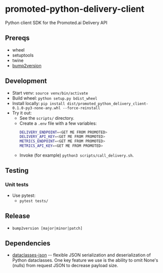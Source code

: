 # promoted-python-delivery-client

Python client SDK for the Promoted.ai Delivery API

## Prereqs

- wheel
- setuptools
- twine
- [bump2version](https://github.com/c4urself/bump2version/)

## Development

- Start venv: `source venv/bin/activate`
- Build wheel: `python setup.py bdist_wheel`
- Install locally: `pip install dist/promoted_python_delivery_client-0.1.0-py3-none-any.whl --force-reinstall`
- Try it out:
  - See the `scripts/` directory.
  - Create a `.env` file with a few variables:
    ```sh
    DELIVERY_ENDPOINT=<GET ME FROM PROMOTED>
    DELIVERY_API_KEY=<GET ME FROM PROMOTED>
    METRICS_ENDPOINT=<GET ME FROM PROMOTED>
    METRICS_API_KEY=<GET ME FROM PROMOTED>
    ```
  - Invoke (for example) `python3 scripts/call_delivery.sh`.

## Testing

### Unit tests

- Use pytest:
  - `pytest tests/`

## Release

- `bump2version [major|minor|patch]`

## Dependencies

- [dataclasses-json](https://github.com/lidatong/dataclasses-json) -- flexible JSON serialization and deserialization of Python dataclasses. One key feature we use is the ability to omit None's (nulls) from request JSON to decrease payload size.
